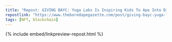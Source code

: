```yaml
---
title: "Repost: GIVING BAYC: Yuga Labs Is Inspiring Kids To Ape Into Digital Art With Its Latest Donation To Miami's Big Brothers Big Sisters Program"
repostlink: "https://www.theboredapegazette.com/post/giving-bayc-yuga-labs-is-inspiring-kids-to-ape-into-digital-art-with-its-latest-donation-to-miami-s"
tags: [NFT, blockchain]
---
```


{% include embed/linkpreview-repost.html %}
